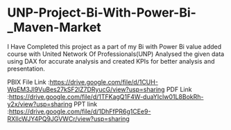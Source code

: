 # UNP-Project-Bi-With-Power-Bi-_Maven-Market
I Have Completed this project as a part of my Bi with Power Bi value added course  with United Network Of Professionals(UNP) 
Analysed the given data using DAX for accurate analysis and created KPIs for better analysis and presentation.

 PBIX File Link :https://drive.google.com/file/d/1CUH-WqEM3Jl9VuBes27kSF2lZ7DRyucG/view?usp=sharing
 PDF Link :https://drive.google.com/file/d/1TFKagQ1F4W-duaYIclw01L8BokRh-y2x/view?usp=sharing
 PPT link :https://drive.google.com/file/d/1DhFfPR6g1CEe9-RXIlcWJY4PQ9JGVWCr/view?usp=sharing
